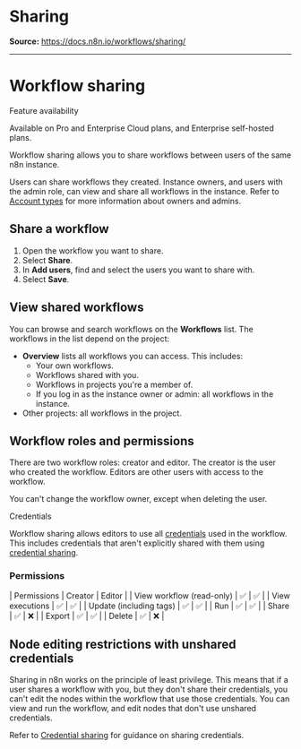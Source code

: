 # Sharing

**Source:** https://docs.n8n.io/workflows/sharing/

---

# Workflow sharing

Feature availability

Available on Pro and Enterprise Cloud plans, and Enterprise self-hosted plans.

Workflow sharing allows you to share workflows between users of the same n8n instance.

Users can share workflows they created. Instance owners, and users with the admin role, can view and share all workflows in the instance. Refer to [Account types](../../user-management/account-types/) for more information about owners and admins.

## Share a workflow

1. Open the workflow you want to share.
2. Select **Share**.
3. In **Add users**, find and select the users you want to share with.
4. Select **Save**.

## View shared workflows

You can browse and search workflows on the **Workflows** list. The workflows in the list depend on the project:

- **Overview** lists all workflows you can access. This includes:
  - Your own workflows.
  - Workflows shared with you.
  - Workflows in projects you're a member of.
  - If you log in as the instance owner or admin: all workflows in the instance.
- Other projects: all workflows in the project.

## Workflow roles and permissions

There are two workflow roles: creator and editor. The creator is the user who created the workflow. Editors are other users with access to the workflow.

You can't change the workflow owner, except when deleting the user.

Credentials

Workflow sharing allows editors to use all [credentials](../../glossary/#credential-n8n) used in the workflow. This includes credentials that aren't explicitly shared with them using [credential sharing](../../credentials/credential-sharing/).

### Permissions

| Permissions | Creator | Editor |
| View workflow (read-only) | ✅ | ✅ |
| View executions | ✅ | ✅ |
| Update (including tags) | ✅ | ✅ |
| Run | ✅ | ✅ |
| Share | ✅ | ❌ |
| Export | ✅ | ✅ |
| Delete | ✅ | ❌ |

## Node editing restrictions with unshared credentials

Sharing in n8n works on the principle of least privilege. This means that if a user shares a workflow with you, but they don't share their credentials, you can't edit the nodes within the workflow that use those credentials. You can view and run the workflow, and edit nodes that don't use unshared credentials.

Refer to [Credential sharing](../../credentials/credential-sharing/) for guidance on sharing credentials.
